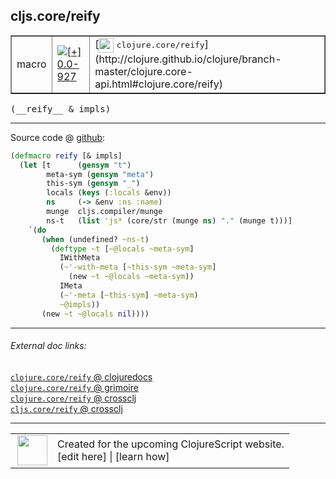 ## cljs.core/reify



 <table border="1">
<tr>
<td>macro</td>
<td><a href="https://github.com/cljsinfo/cljs-api-docs/tree/0.0-927"><img valign="middle" alt="[+] 0.0-927" title="Added in 0.0-927" src="https://img.shields.io/badge/+-0.0--927-lightgrey.svg"></a> </td>
<td>
[<img height="24px" valign="middle" src="http://i.imgur.com/1GjPKvB.png"> <samp>clojure.core/reify</samp>](http://clojure.github.io/clojure/branch-master/clojure.core-api.html#clojure.core/reify)
</td>
</tr>
</table>


 <samp>
(__reify__ & impls)<br>
</samp>

---







Source code @ [github](https://github.com/clojure/clojurescript/blob/r1443/src/clj/cljs/core.clj#L410-L427):

```clj
(defmacro reify [& impls]
  (let [t      (gensym "t")
        meta-sym (gensym "meta")
        this-sym (gensym "_")
        locals (keys (:locals &env))
        ns     (-> &env :ns :name)
        munge  cljs.compiler/munge
        ns-t   (list 'js* (core/str (munge ns) "." (munge t)))]
    `(do
       (when (undefined? ~ns-t)
         (deftype ~t [~@locals ~meta-sym]
           IWithMeta
           (~'-with-meta [~this-sym ~meta-sym]
             (new ~t ~@locals ~meta-sym))
           IMeta
           (~'-meta [~this-sym] ~meta-sym)
           ~@impls))
       (new ~t ~@locals nil))))
```

<!--
Repo - tag - source tree - lines:

 <pre>
clojurescript @ r1443
└── src
    └── clj
        └── cljs
            └── <ins>[core.clj:410-427](https://github.com/clojure/clojurescript/blob/r1443/src/clj/cljs/core.clj#L410-L427)</ins>
</pre>

-->

---



###### External doc links:

[`clojure.core/reify` @ clojuredocs](http://clojuredocs.org/clojure.core/reify)<br>
[`clojure.core/reify` @ grimoire](http://conj.io/store/v1/org.clojure/clojure/1.7.0-beta3/clj/clojure.core/reify/)<br>
[`clojure.core/reify` @ crossclj](http://crossclj.info/fun/clojure.core/reify.html)<br>
[`cljs.core/reify` @ crossclj](http://crossclj.info/fun/cljs.core/reify.html)<br>

---

 <table>
<tr><td>
<img valign="middle" align="right" width="48px" src="http://i.imgur.com/Hi20huC.png">
</td><td>
Created for the upcoming ClojureScript website.<br>
[edit here] | [learn how]
</td></tr></table>

[edit here]:https://github.com/cljsinfo/cljs-api-docs/blob/master/cljsdoc/cljs.core_reify.cljsdoc
[learn how]:https://github.com/cljsinfo/cljs-api-docs/wiki/cljsdoc-files

<!--

This information was too distracting to show to readers, but I'll leave it
commented here since it is helpful to:

- pretty-print the data used to generate this document
- and show how to retrieve that data



The API data for this symbol:

```clj
{:ns "cljs.core",
 :name "reify",
 :signature ["[& impls]"],
 :history [["+" "0.0-927"]],
 :type "macro",
 :full-name-encode "cljs.core_reify",
 :source {:code "(defmacro reify [& impls]\n  (let [t      (gensym \"t\")\n        meta-sym (gensym \"meta\")\n        this-sym (gensym \"_\")\n        locals (keys (:locals &env))\n        ns     (-> &env :ns :name)\n        munge  cljs.compiler/munge\n        ns-t   (list 'js* (core/str (munge ns) \".\" (munge t)))]\n    `(do\n       (when (undefined? ~ns-t)\n         (deftype ~t [~@locals ~meta-sym]\n           IWithMeta\n           (~'-with-meta [~this-sym ~meta-sym]\n             (new ~t ~@locals ~meta-sym))\n           IMeta\n           (~'-meta [~this-sym] ~meta-sym)\n           ~@impls))\n       (new ~t ~@locals nil))))",
          :title "Source code",
          :repo "clojurescript",
          :tag "r1443",
          :filename "src/clj/cljs/core.clj",
          :lines [410 427]},
 :full-name "cljs.core/reify",
 :clj-symbol "clojure.core/reify"}

```

Retrieve the API data for this symbol:

```clj
;; from Clojure REPL
(require '[clojure.edn :as edn])
(-> (slurp "https://raw.githubusercontent.com/cljsinfo/cljs-api-docs/catalog/cljs-api.edn")
    (edn/read-string)
    (get-in [:symbols "cljs.core/reify"]))
```

-->

